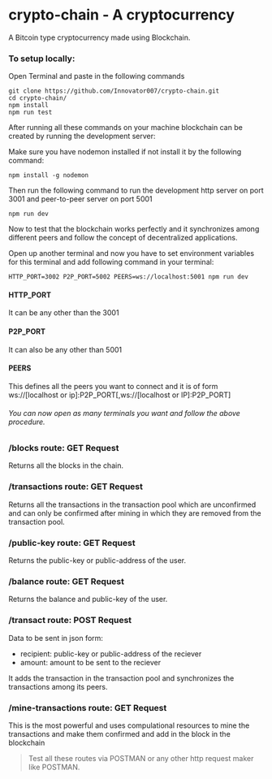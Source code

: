 # crypto-chain - A cryptocurrency
A Bitcoin type cryptocurrency made using Blockchain.

### To setup locally:
Open Terminal and paste in the following commands

```
git clone https://github.com/Innovator007/crypto-chain.git
cd crypto-chain/
npm install 
npm run test
```
After running all these commands on your machine blockchain can be created by running the development server:

Make sure you have nodemon installed if not install it by the following command:

```
npm install -g nodemon
```
Then run the following command to run the development http server on port 3001 and peer-to-peer server on port 5001

```
npm run dev
```
Now to test that the blockchain works perfectly and it synchronizes among different peers and follow the concept of decentralized applications.

Open up another terminal and now you have to set environment variables for this terminal and add following command in your terminal:

```
HTTP_PORT=3002 P2P_PORT=5002 PEERS=ws://localhost:5001 npm run dev
```

#### HTTP_PORT
It can be any other than the 3001

#### P2P_PORT
It can also be any other than 5001

#### PEERS
This defines all the peers you want to connect and it is of form ws://[localhost or ip]:P2P_PORT[,ws://[localhost or IP]:P2P_PORT]

###### You can now open as many terminals you want and follow the above procedure.


### /blocks route: GET Request
Returns all the blocks in the chain.

### /transactions route: GET Request
Returns all the transactions in the transaction pool which are unconfirmed and can only be confirmed after mining in which they are removed from the transaction pool.

### /public-key route: GET Request
Returns the public-key or public-address of the user.

### /balance route: GET Request
Returns the balance and public-key of the user.

### /transact route: POST Request
Data to be sent in json form:
- recipient: public-key or public-address of the reciever
- amount: amount to be sent to the reciever

It adds the transaction in the transaction pool and synchronizes the transactions among its peers.

### /mine-transactions route: GET Request
This is the most powerful and uses compulational resources to mine the transactions and make them confirmed and add in the block in the blockchain


> Test all these routes via POSTMAN or any other http request maker like POSTMAN.
